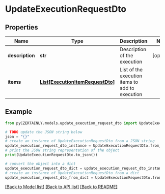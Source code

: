 # UpdateExecutionRequestDto


## Properties

Name | Type | Description | Notes
------------ | ------------- | ------------- | -------------
**description** | **str** | Description of the execution | [optional] 
**items** | [**List[ExecutionItemRequestDto]**](ExecutionItemRequestDto.md) | List of the execution items to add to execution | 

## Example

```python
from pyCZERTAINLY.models.update_execution_request_dto import UpdateExecutionRequestDto

# TODO update the JSON string below
json = "{}"
# create an instance of UpdateExecutionRequestDto from a JSON string
update_execution_request_dto_instance = UpdateExecutionRequestDto.from_json(json)
# print the JSON string representation of the object
print(UpdateExecutionRequestDto.to_json())

# convert the object into a dict
update_execution_request_dto_dict = update_execution_request_dto_instance.to_dict()
# create an instance of UpdateExecutionRequestDto from a dict
update_execution_request_dto_from_dict = UpdateExecutionRequestDto.from_dict(update_execution_request_dto_dict)
```
[[Back to Model list]](../README.md#documentation-for-models) [[Back to API list]](../README.md#documentation-for-api-endpoints) [[Back to README]](../README.md)


